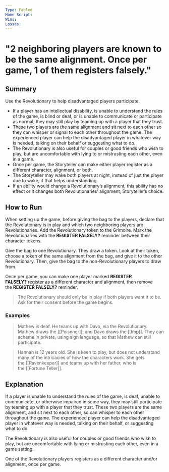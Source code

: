 ```yaml
---
Type: Fabled
Home Script: 
Wins: 
Losses:
---
```

# "2 neighboring players are known to be the same alignment. Once per game, 1 of them registers falsely."

## Summary
Use the Revolutionary to help disadvantaged players participate.

- If a player has an intellectual disability, is unable to understand the rules of the game, is blind or deaf, or is unable to communicate or participate as normal, they may still play by teaming up with a player that they trust.
- These two players are the same alignment and sit next to each other so they can whisper or signal to each other throughout the game. The experienced player can help the disadvantaged player in whatever way is needed, talking on their behalf or suggesting what to do.
- The Revolutionary is also useful for couples or good friends who wish to play, but are uncomfortable with lying to or mistrusting each other, even in a game.
- Once per game, the Storyteller can make either player register as a different character, alignment, or both.
- The Storyteller may wake both players at night, instead of just the player due to wake, if that helps understanding.
- If an ability would change a Revolutionary’s alignment, this ability has no effect or it changes both Revolutionaries’ alignment, Storyteller’s choice.
## How to Run
When setting up the game, before giving the bag to the players, declare that the Revolutionary is in play and which two neighboring players are Revolutionaries. Add the Revolutionary token to the Grimoire. Mark the Revolutionaries with the **REGISTER FALSELY?** reminder between their character tokens.

Give the bag to one Revolutionary. They draw a token. Look at their token, choose a token of the same alignment from the bag, and give it to the other Revolutionary. Then, give the bag to the non-Revolutionary players to draw from.

Once per game, you can make one player marked **REGISTER FALSELY?** register as a different character and alignment, then remove the **REGISTER FALSELY?** reminder.

>The Revolutionary should only be in play if both players want it to be. Ask for their consent before the game begins.
### Examples
>Mathew is deaf. He teams up with Davo, via the Revolutionary. Mathew draws the [[Poisoner]], and Davo draws the [[Imp]]. They can scheme in private, using sign language, so that Mathew can still participate.

>Hannah is 12 years old. She is keen to play, but does not understand many of the intricacies of how the characters work. She gets the [[Ravenkeeper]] and teams up with her father, who is the [[Fortune Teller]].

## Explanation
If a player is unable to understand the rules of the game, is deaf, unable to communicate, or otherwise impaired in some way, they may still participate by teaming up with a player that they trust. These two players are the same alignment, and sit next to each other, so can whisper to each other throughout the game. The experienced player can help the disadvantaged player in whatever way is needed, talking on their behalf, or suggesting what to do.

The Revolutionary is also useful for couples or good friends who wish to play, but are uncomfortable with lying or mistrusting each other, even in a game setting.

One of the Revolutionary players registers as a different character and/or alignment, once per game.


